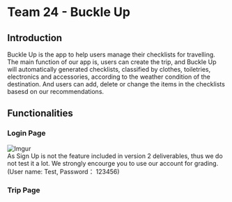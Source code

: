 # Team 24 - Buckle Up

## Introduction
Buckle Up is the app to help users manage their checklists for travelling. The main function of our app is, users can create the trip, and Buckle Up will automatically generated checklists, classified by clothes, toiletries, electronics and accessories, according to the weather condition of the destination. And users can add, delete or change the items in the checklists basesd on our recommendations.

## Functionalities
### Login Page
![Imgur](https://i.imgur.com/b3ki1e8.png)  
As Sign Up is not the feature included in version 2 deliverables, thus we do not test it a lot. We strongly encourge you to use our account for grading. (User name: Test, Password： 123456)

### Trip Page

